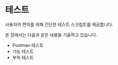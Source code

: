 # 테스트

사용자의 편의를 위해 간단한 테스트 스크립트를 제공합니다.

본 장에서는 다음과 같은 내용을 기술하고 있습니다.

* Postman 테스트
* 기능 테스트
* 부하 테스트

